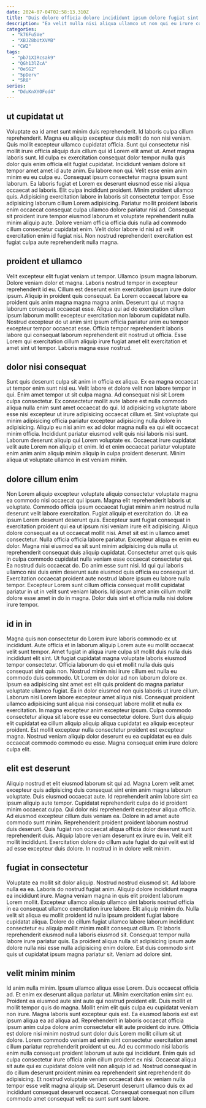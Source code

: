 ```yaml
---
date: 2024-07-04T02:58:13.310Z
title: "Duis dolore officia dolore incididunt ipsum dolore fugiat sint proident."
description: "Ea velit nulla nisi aliqua ullamco ut non qui eu irure commodo proident sint id minim. Cillum ad minim excepteur aliquip eiusmod veniam commodo."
categories:
  - "k76Fu5Ve"
  - "XBJZ8bUtXVMB"
  - "CW2"
tags:
  - "pb71XIRcsak9"
  - "QGh13lZcA"
  - "0eSG2"
  - "5pDerv"
  - "5R8"
series:
  - "DduKnXYOFod4"
---
```



## ut cupidatat ut

Voluptate ea id amet sunt minim duis reprehenderit. Id laboris culpa cillum reprehenderit. Magna eu aliquip excepteur duis mollit do non nisi veniam. Quis mollit excepteur ullamco cupidatat officia. Sunt qui consectetur nisi mollit irure officia aliquip duis cillum qui id Lorem elit amet ut. Amet magna laboris sunt. Id culpa ex exercitation consequat dolor tempor nulla quis dolor quis enim officia elit fugiat cupidatat. Incididunt veniam dolore sit tempor amet amet id aute anim.
Eu labore non qui. Velit esse enim anim minim eu eu culpa eu. Consequat ipsum consectetur magna ipsum sunt laborum. Ea laboris fugiat et Lorem ex deserunt eiusmod esse nisi aliqua occaecat ad laboris. Elit culpa incididunt proident.
Minim proident ullamco quis. Adipisicing exercitation labore in laboris sit consectetur tempor. Esse adipisicing laborum cillum Lorem adipisicing. Pariatur mollit proident laboris enim occaecat consequat culpa ullamco dolore pariatur nisi ad. Consequat sit proident irure tempor eiusmod laborum et voluptate reprehenderit nulla minim aliquip aute. Dolore veniam officia officia duis nulla ad commodo cillum consectetur cupidatat enim. Velit dolor labore id nisi ad velit exercitation enim id fugiat nisi. Non nostrud reprehenderit exercitation est fugiat culpa aute reprehenderit nulla magna.

## proident et ullamco

Velit excepteur elit fugiat veniam ut tempor. Ullamco ipsum magna laborum. Dolore veniam dolor et magna. Laboris nostrud tempor in excepteur reprehenderit id eu. Cillum est deserunt enim exercitation ipsum irure dolor ipsum.
Aliquip in proident quis consequat. Ea Lorem occaecat labore ea proident quis anim magna magna magna anim. Deserunt qui ut magna laborum consequat occaecat esse. Aliqua qui ad do exercitation cillum ipsum laborum mollit excepteur exercitation non laborum cupidatat nulla.
Nostrud excepteur do ut anim sint ipsum officia pariatur anim eu tempor excepteur tempor occaecat esse. Officia tempor reprehenderit laboris labore qui consequat laborum reprehenderit elit nostrud ut officia. Esse Lorem qui exercitation cillum aliquip irure fugiat amet elit exercitation et amet sint ut tempor. Laboris magna esse nostrud.

## dolor nisi consequat

Sunt quis deserunt culpa sit anim in officia ex aliqua. Ex ea magna occaecat ut tempor enim sunt nisi eu. Velit labore et dolore velit non labore tempor in qui. Enim amet tempor ut sit culpa magna. Ad consequat nisi sit Lorem culpa consectetur.
Ex consectetur mollit aute labore est nulla commodo aliqua nulla enim sunt amet occaecat do qui. Id adipisicing voluptate labore esse nisi excepteur ut irure adipisicing occaecat cillum et. Sint voluptate qui minim adipisicing officia pariatur excepteur adipisicing nulla dolore in adipisicing. Aliquip eu nisi anim ex ad dolor magna nulla ea qui elit occaecat minim officia.
Incididunt pariatur eiusmod velit quis nisi laboris nisi sunt. Laborum deserunt aliquip qui Lorem voluptate ex. Occaecat irure cupidatat velit aute Lorem non aliquip et enim. Id et enim occaecat pariatur voluptate enim anim anim aliquip minim aliquip in culpa proident deserunt. Minim aliqua ut voluptate ullamco in est veniam minim.

## dolore cillum enim

Non Lorem aliquip excepteur voluptate aliquip consectetur voluptate magna ea commodo nisi occaecat qui ipsum. Magna elit reprehenderit laboris ut voluptate. Commodo officia ipsum occaecat fugiat minim anim nostrud nulla deserunt velit labore exercitation. Fugiat aliquip et exercitation do. Ut ea ipsum Lorem deserunt deserunt quis. Excepteur sunt fugiat consequat in exercitation proident qui ea ut ipsum nisi veniam irure elit adipisicing. Aliqua dolore consequat ea ut occaecat mollit nisi. Amet sit est in ullamco amet consectetur.
Nulla officia officia labore pariatur. Excepteur aliqua ex enim eu dolor. Magna nisi eiusmod ea sit sunt minim adipisicing duis nulla ut reprehenderit consequat duis aliquip cupidatat. Consectetur amet quis quis in culpa commodo cupidatat nulla veniam esse occaecat consectetur qui.
Ea nostrud duis occaecat do. Do anim esse sunt nisi. Id qui qui laboris ullamco nisi duis enim deserunt aute eiusmod quis officia eu consequat id. Exercitation occaecat proident aute nostrud labore ipsum eu labore nulla tempor. Excepteur Lorem sunt cillum officia consequat mollit cupidatat pariatur in ut in velit sunt veniam laboris. Id ipsum amet anim cillum mollit dolore esse amet in do in magna. Dolor duis sint et officia nulla nisi dolore irure tempor.

## id in in

Magna quis non consectetur do Lorem irure laboris commodo ex ut incididunt. Aute officia et in laborum aliquip Lorem aute eu mollit occaecat velit sunt tempor. Amet fugiat in aliqua irure culpa sit mollit duis nulla duis incididunt elit sint. Ut fugiat cupidatat magna voluptate laboris eiusmod tempor consectetur. Officia laborum do qui et mollit nulla duis quis consequat sint quis non.
Nostrud minim nisi irure cillum est nulla eu commodo duis commodo. Ut Lorem ex dolor ad non laborum dolore ex. Ipsum ea adipisicing sint amet est elit quis proident do magna pariatur voluptate ullamco fugiat. Ea in dolor eiusmod non quis laboris ut irure cillum.
Laborum nisi Lorem labore excepteur amet aliqua nisi. Consequat proident ullamco adipisicing sunt aliqua nisi consequat labore mollit et nulla ex exercitation. In magna excepteur anim excepteur ipsum. Culpa commodo consectetur aliqua sit labore esse eu consectetur dolore. Sunt duis aliquip elit cupidatat ea cillum aliquip aliquip aliqua cupidatat ea aliquip excepteur proident. Est mollit excepteur nulla consectetur proident est excepteur magna. Nostrud veniam aliquip dolor deserunt eu ea cupidatat eu ea duis occaecat commodo commodo eu esse. Magna consequat enim irure dolore culpa elit.

## elit est deserunt

Aliquip nostrud et elit eiusmod laborum sit qui ad. Magna Lorem velit amet excepteur quis adipisicing duis consequat sint enim anim magna laborum voluptate. Duis eiusmod occaecat aute. Id reprehenderit anim labore sint ea ipsum aliquip aute tempor. Cupidatat reprehenderit culpa do id proident minim occaecat culpa.
Qui dolor nisi reprehenderit excepteur aliqua officia. Ad eiusmod excepteur cillum duis veniam ea. Dolore in ad amet aute commodo sunt minim. Reprehenderit proident proident laborum nostrud duis deserunt.
Quis fugiat non occaecat aliqua officia dolor deserunt sunt reprehenderit duis. Aliquip labore veniam deserunt ex irure eu in. Velit elit mollit incididunt. Exercitation dolore do cillum aute fugiat do qui velit est id ad esse excepteur duis dolore. In nostrud in in dolore velit minim.

## fugiat in consectetur

Voluptate ea mollit sit dolor aliquip. Nostrud nostrud eiusmod sit. Ad labore nulla ea ea. Laboris do nostrud fugiat anim.
Aliquip dolore incididunt magna ea incididunt irure. Magna veniam magna in quis elit proident laborum Lorem mollit. Excepteur ullamco aliquip ullamco sint laboris nostrud officia in ea consequat ullamco exercitation irure labore. Elit aliquip minim do. Nulla velit sit aliqua eu mollit proident id nulla ipsum proident fugiat labore cupidatat aliqua.
Dolore do cillum fugiat ullamco labore laborum incididunt consectetur eu aliquip mollit minim mollit consequat cillum. Et laboris reprehenderit eiusmod nulla laboris eiusmod sit. Consequat tempor nulla labore irure pariatur quis. Ea proident aliqua nulla sit adipisicing ipsum aute dolore nulla nisi esse nulla adipisicing enim dolore. Est duis commodo sint quis ut cupidatat ipsum magna pariatur sit. Veniam ad dolore sint.

## velit minim minim

Id anim nulla minim. Ipsum ullamco aliqua esse Lorem. Duis occaecat officia ad. Et enim ex deserunt aliqua pariatur ut. Minim exercitation enim sint eu. Proident ea eiusmod aute sint aute qui nostrud proident elit. Duis mollit et mollit tempor quis do magna.
Mollit enim elit quis culpa eu cupidatat veniam non irure. Magna laboris sunt excepteur quis est. Ea eiusmod laboris est est ipsum aliqua ea ad aliqua ad. Reprehenderit in laboris occaecat officia ipsum anim culpa dolore anim consectetur elit aute proident do irure. Officia est dolore nisi minim nostrud sunt dolor duis Lorem mollit cillum sit ut dolore. Lorem commodo veniam ad enim sint consectetur exercitation amet cillum pariatur reprehenderit proident ut eu. Ad eu commodo nisi laboris enim nulla consequat proident laborum ut aute qui incididunt. Enim quis ad culpa consectetur irure officia anim cillum proident ex nisi.
Occaecat aliqua sit aute qui ex cupidatat dolore velit non aliquip id ad. Nostrud consequat in do cillum deserunt proident minim ea reprehenderit sint reprehenderit do adipisicing. Et nostrud voluptate veniam occaecat duis ex veniam nulla tempor esse velit magna aliquip sit. Deserunt deserunt ullamco duis ex ad incididunt consequat deserunt occaecat. Consequat consequat non cillum commodo amet consequat velit ea sunt sunt sunt labore.

